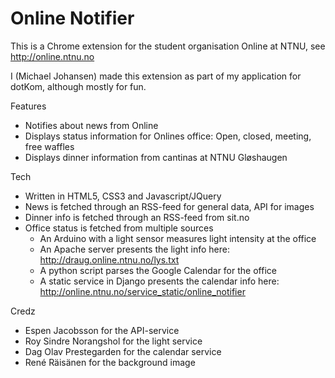 Online Notifier
===============

This is a Chrome extension for the student organisation Online at NTNU, see http://online.ntnu.no

I (Michael Johansen) made this extension as part of my application for dotKom, although mostly for fun.

Features

- Notifies about news from Online
- Displays status information for Onlines office: Open, closed, meeting, free waffles
- Displays dinner information from cantinas at NTNU Gløshaugen

Tech

- Written in HTML5, CSS3 and Javascript/JQuery
- News is fetched through an RSS-feed for general data, API for images
- Dinner info is fetched through an RSS-feed from sit.no
- Office status is fetched from multiple sources
    - An Arduino with a light sensor measures light intensity at the office
    - An Apache server presents the light info here: http://draug.online.ntnu.no/lys.txt
    - A python script parses the Google Calendar for the office
    - A static service in Django presents the calendar info here: http://online.ntnu.no/service_static/online_notifier

Credz

- Espen Jacobsson for the API-service
- Roy Sindre Norangshol for the light service
- Dag Olav Prestegarden for the calendar service
- René Räisänen for the background image
